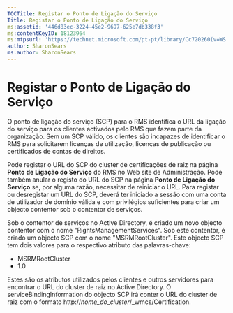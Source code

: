 ```yaml
---
TOCTitle: Registar o Ponto de Ligação do Serviço
Title: Registar o Ponto de Ligação do Serviço
ms:assetid: '446d83ec-3224-45e2-9697-625e7db338f3'
ms:contentKeyID: 18123964
ms:mtpsurl: 'https://technet.microsoft.com/pt-pt/library/Cc720260(v=WS.10)'
author: SharonSears
ms.author: SharonSears
---
```


Registar o Ponto de Ligação do Serviço
======================================

O ponto de ligação do serviço (SCP) para o RMS identifica o URL da ligação do serviço para os clientes activados pelo RMS que fazem parte da organização. Sem um SCP válido, os clientes são incapazes de identificar o RMS para solicitarem licenças de utilização, licenças de publicação ou certificados de contas de direitos.

Pode registar o URL do SCP do cluster de certificações de raiz na página **Ponto de Ligação do Serviço** do RMS no Web site de Administração. Pode também anular o registo do URL do SCP na página **Ponto de Ligação do Serviço** se, por alguma razão, necessitar de reiniciar o URL. Para registar ou desregistar um URL do SCP, deverá ter iniciado a sessão com uma conta de utilizador de domínio válida e com privilégios suficientes para criar um objecto contentor sob o contentor de serviços.

Sob o contentor de serviços no Active Directory, é criado um novo objecto contentor com o nome "RightsManagementServices". Sob este contentor, é criado um objecto SCP com o nome "MSRMRootCluster". Este objecto SCP tem dois valores para o respectivo atributo das palavras-chave:

-   MSRMRootCluster
-   1.0

Estes são os atributos utilizados pelos clientes e outros servidores para encontrar o URL do cluster de raiz no Active Directory. O serviceBindingInformation do objecto SCP irá conter o URL do cluster de raiz com o formato http://*nome\_do\_cluster*/\_wmcs/Certification.

